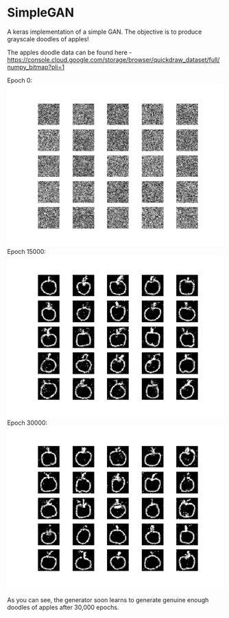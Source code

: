 # SimpleGAN
A keras implementation of a simple GAN. The objective is to produce grayscale doodles of apples!<br>

The apples doodle data can be found here - https://console.cloud.google.com/storage/browser/quickdraw_dataset/full/numpy_bitmap?pli=1

Epoch 0:<br>
![alt text](mnist_0.png)<br>
Epoch 15000:<br>
![alt text](mnist_15000.png)<br>
Epoch 30000:<br>
![alt text](mnist_30000.png)

As you can see, the generator soon learns to generate genuine enough doodles of apples after 30,000 epochs.
